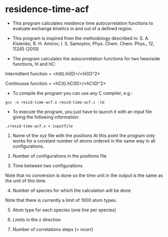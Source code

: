 # residence-time-acf

* This program calculates residence time autocorrelation functions to evaluate exchange kinetics 
in and out of a defined region.

* This program is inspired from the methodology described in:
S. A. Kislenko, R. H. Amirov, I. S. Samoylov, Phys. Chem. Chem. Phys., 12, 11245 (2010) 

* The program calculates the autocorrelation functions for two heaviside functions, hI and hC:

Intermittent function = <hI(t).hI(0)>/<hI(0)^2>

Continuous function = <hC(t).hC(0)>/<hC(0)^2>

* To compile the program you can use any C compiler, e.g.:

`gcc -o resid-time-acf.x resid-time-acf.c -lm`

* To execute the program, you just have to launch it with an input file giving
the following information:

`./resid-time-acf.x < inputfile`

1. Name of the xyz file with the positions 
At this point the program only works for a constant number of atoms ordered in the same way 
in all configurations.

2. Number of configurations in the positions file

3. Time between two configurations

Note that no conversion is done so the time unit in the output is the same as the unit of this time.

4. Number of species for which the calculation will be done

Note that there is currently a limit of 1000 atom types.

5. Atom type for each species (one line per species)

6. Limits in the z direction 

7. Number of correlations steps (> ncorr)
